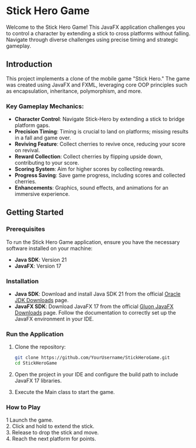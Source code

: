 # Stick Hero Game

Welcome to the Stick Hero Game! This JavaFX application challenges you to control a character by extending a stick to cross platforms without falling. Navigate through diverse challenges using precise timing and strategic gameplay.

## Introduction

This project implements a clone of the mobile game "Stick Hero." The game was created using JavaFX and FXML, leveraging core OOP principles such as encapsulation, inheritance, polymorphism, and more.

### Key Gameplay Mechanics:
- **Character Control**: Navigate Stick-Hero by extending a stick to bridge platform gaps.
- **Precision Timing**: Timing is crucial to land on platforms; missing results in a fall and game over.
- **Reviving Feature**: Collect cherries to revive once, reducing your score on revival.
- **Reward Collection**: Collect cherries by flipping upside down, contributing to your score.
- **Scoring System**: Aim for higher scores by collecting rewards.
- **Progress Saving**: Save game progress, including scores and collected cherries.
- **Enhancements**: Graphics, sound effects, and animations for an immersive experience.

## Getting Started

### Prerequisites
To run the Stick Hero Game application, ensure you have the necessary software installed on your machine:
- **Java SDK**: Version 21
- **JavaFX**: Version 17

### Installation
- **Java SDK**: Download and install Java SDK 21 from the official [Oracle JDK Downloads](https://www.oracle.com/java/technologies/javase/jdk21-archive-downloads.html) page.
- **JavaFX SDK**: Download JavaFX 17 from the official [Gluon JavaFX Downloads](https://openjfx.io/) page. Follow the documentation to correctly set up the JavaFX environment in your IDE.

### Run the Application
1. Clone the repository:

   ```bash
   git clone https://github.com/YourUsername/StickHeroGame.git
   cd StickHeroGame
2. Open the project in your IDE and configure the build path to include JavaFX 17 libraries.  
3. Execute the Main class to start the game.  
### How to Play

1 Launch the game.  
2. Click and hold to extend the stick.  
3. Release to drop the stick and move.  
4. Reach the next platform for points.  

